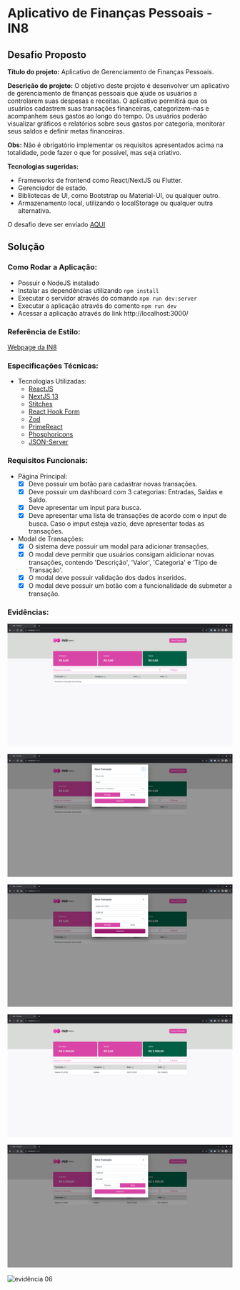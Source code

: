 # Aplicativo de Finanças Pessoais - IN8
## Desafio Proposto

**Título do projeto:** Aplicativo de Gerenciamento de Finanças Pessoais.  
 
**Descrição do projeto:** O objetivo deste projeto é desenvolver um aplicativo de gerenciamento de finanças pessoais que ajude os usuários a controlarem suas despesas e receitas. O aplicativo permitirá que os usuários cadastrem suas transações financeiras, categorizem-nas e acompanhem seus gastos ao longo do tempo. Os usuários poderão visualizar gráficos e relatórios sobre seus gastos por categoria, monitorar seus saldos e definir metas financeiras.  

**Obs:** Não é obrigatório implementar os requisitos apresentados acima na totalidade, pode fazer o que for possível, mas seja criativo.  

**Tecnologias sugeridas:**
- Frameworks de frontend  como React/NextJS ou Flutter.  
- Gerenciador de estado.
- Bibliotecas de UI, como Bootstrap ou Material-UI, ou qualquer outro.  
- Armazenamento local, utilizando o localStorage ou qualquer outra alternativa.  

O desafio deve ser enviado [AQUI](https://docs.google.com/forms/d/e/1FAIpQLSdZA8faSnKPGfW8UH-1XNyluV6VPcGTEdnyP4XmqjlSM1J-Gg/viewform)

## Solução  

### Como Rodar a Aplicação:
- Possuir o NodeJS instalado
- Instalar as dependências utilizando `npm install`
- Executar o servidor através do comando `npm run dev:server`
- Executar a aplicação através do comento `npm run dev`
- Acessar a aplicação através do link http://localhost:3000/ 

### Referência de Estilo:  
[Webpage da IN8](https://in8.com.br/)

### Especificações Técnicas:  
- Tecnologias Utilizadas:
    - [ReactJS](https://react.dev/)
    - [NextJS 13](https://nextjs.org/)
    - [Stitches](https://stitches.dev/)
    - [React Hook Form](https://www.react-hook-form.com/)
    - [Zod](https://zod.dev/?id=ecosystem)
    - [PrimeReact](https://www.primefaces.org/primereact-v5/)
    - [Phosphoricons](https://phosphoricons.com/)
    - [JSON-Server](https://www.npmjs.com/package/json-server)
### Requisitos Funcionais:  
- Página Principal:
    - [x] Deve possuir um botão para cadastrar novas transações.
    - [x] Deve possuir um dashboard com 3 categorias: Entradas, Saídas e Saldo.
    - [x] Deve apresentar um input para busca.
    - [x] Deve apresentar uma lista de transações de acordo com o input de busca. Caso o imput esteja vazio, deve apresentar todas as transações.
- Modal de Transações:
    - [x] O sistema deve possuir um modal para adicionar transações.
    - [x] O modal deve permitir que usuários consigam aidicionar novas transações, contendo 'Descrição', 'Valor', 'Categoria' e 'Tipo de Transação'.
    - [x] O modal deve possuir validação dos dados inseridos.
    - [x] O modal deve possuir um botão com a funcionalidade de submeter a transação.

### Evidências:
![evidência 01](./public/evidencias/evidencia01.png)

![evidência 02](./public/evidencias/evidencia02.png)

![evidência 03](./public/evidencias/evidencia03.png)

![evidência 04](./public/evidencias/evidencia04.png)

![evidência 05](./public/evidencias/evidencia05.png)

![evidência 06](./public/evidencias/evidencia0.png)
